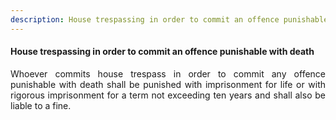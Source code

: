```yaml
---
description: House trespassing in order to commit an offence punishable with death
---
```


#### House trespassing in order to commit an offence punishable with death
<div style="text-align: justify">

Whoever commits house trespass in order to commit any offence punishable with death shall be punished with imprisonment for life or with rigorous imprisonment for a term not exceeding ten years and shall also be liable to a fine.

</div>
